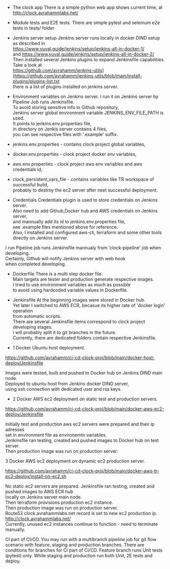 - The clock app
There is a simple python web app shows current time,
at http://clock.avrahammlabs.net/

- Module tests and E2E tests.
There are simple pytest and selenium e2e tests
in tests/ folder 

- Jenkins server setup
Jenkins server runs locally in docker DIND setup as described in <br/>
https://www.yuval.guide/jenkins/setup/jenkins-all-in-docker-1/ <br/>
and
https://www.yuval.guide/jenkins/setup/jenkins-all-in-docker-2/ <br/>
Then installed several Jenkins plugins 
to expand Jenkinsfile capabilities.
Take a look at <br/>
https://github.com/avrahamm/jenkins-utils](https://github.com/avrahamm/jenkins-utils/blob/main/install-plugins/plugins-list.txt <br/>
there is a list of plugins installed on jenkins server.

- Environment variables on Jenkins server.
I run it on Jenkins server by Pipeline Job runs Jenkinsfile. <br/>
To avoid storing sensitive info in Github repository, <br/>
Jenkins server global environment variable JENKINS_ENV_FILE_PATH is used. <br/>
It points to jenkins.env.properties file, <br/>
in directory on Jenkis server contains 4 files, <br/>
you can see respective files with '.example' suffix. <br/>

- jenkins.env.properties - contains clock project global variables,<br/>
- docker.env.properties - clock project docker env variables,<br/>
- aws.env.properties - clock project aws env variables and aws credentials id,<br/>
- clock_persistent_vars_file - contains variables like TR workspace of successful build,<br/>
  probably to destroy the ec2 server after next successful deployment.
  
- Credentials
Credentials plugin is used to store credentials on Jenkins server. <br/>
Also need to add Github,Docker hub and AWS credentials on Jenkins server, <br/>
and mannually add its id to jenkins.env.properties file,<br/>
see .example files mentioned above for reference. <br/>
Also, I installed and configured aws-cli, terraform and some other tools <br/>
directly on Jenkins server. <br/>

I run Pipeline job runs Jenkinsfile mannualy from 'clock-pipeline' job when developing. <br/>
Certainly, Github will notify Jenkins server with web hook <br/>
when completed developing. <br/>

- Dockerfile
There is a multi step docker file. <br/>
Main targets are tester and production generate respective images. <br/>
I tried to use environment variables as much as possible <br/>
to avoid using hardcoded variable values in Dockerfile. <br/>

- Jenkinsfile
At the beginning images were stored in Docker hub. <br/>
Yet later I switched to AWS ECR, becasue its higher rate of 'docker login' operation <br/>
from automatic scripts. <br/>
There are several Jenkinsfile items correspond to clock project developing stages. <br/>
I will probably split it to git branches in the future. <br/>
Currently, there are dedicated folders contain respective Jenkinsfile. <br/>

- 1 Docker Ubuntu host deployment.

https://github.com/avrahamm/ci-cd-clock-proj/blob/main/docker-host-deploy/Jenkinsfile <br/>

Images were tested, built and pushed to Docker hub on Jenkins DIND main node. <br/>
Deployed to ubuntu host from Jenkins docker DIND server, <br/>
using ssh connection with dedicated user and rsa keys. <br/>

- 2 Docker AWS ec2 deployment on static test and production servers.

https://github.com/avrahamm/ci-cd-clock-proj/blob/main/docker-aws-ec2-deploy/Jenkinsfile <br/>

Initially test and production aws ec2 servers were prepared and their ip adresses <br/>
set in environment file as environemtn variables. <br/>
Jenkinsfile ran testing, created and pushed images to Docker hub on test server. <br/>
Then production image was run on production server. <br/>
  
3 Docker AWS ec2 deployment on dynamic ec2 production server.

https://github.com/avrahamm/ci-cd-clock-proj/blob/main/docker-aws-tr-ec2-deploy/install-on-ec2.sh <br/>

No static ec2 servers are prepared.
Jenkinsfile ran testing, created and pushed images to AWS ECR hub <br/>
locally on Jenkins server main node. <br/>
Then terraform provisions production ec2 instance. <br/>
Then production image was run on production server. <br/>
Route53 clock.avrahammlabs.net record is set to new ec2 production ip. <br/>
http://clock.avrahammlabs.net/ <br/>
Currently, unused ec2 instances continue to function - need to terminate manually.

CI part of CI/CD.
You may run with a multibranch pipeline job for git flow scenario 
with feature, staging and production branches.
There are conditions for branches for CI part of CI/CD.
Feature branch runs Unit tests (pytest) only.
While staging and production run both Unit, 2E tests and deploy.




